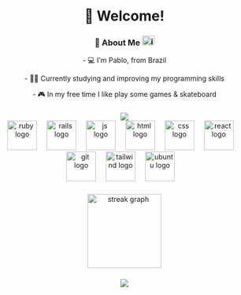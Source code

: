 <h1 align="center">👾 Welcome!</h1>

###

<div align="center">
  <h3>🎱 About Me <a href="https://www.instagram.com/pa8loooooooooooo/">
    <img src="https://raw.githubusercontent.com/maurodesouza/profile-readme-generator/master/src/assets/icons/social/instagram/default.svg" width="25" height="20" alt="instagram logo" />
  </a></h3>
  <p> - 💻 I'm Pablo, from Brazil</p>
  <p> - 👩‍💻 Currently studying and improving my programming skills</p>
  <p> - 🎮 In my free time I like play some games & skateboard</p>
</div>

###

<div align="center">
  <img style="100%" src="https://capsule-render.vercel.app/api?type=waving&height=100&section=header&reversal=true&fontSize=70&fontColor=FFFFFF&fontAlign=50&fontAlignY=50&stroke=-&animation=twinkling&descSize=20&descAlign=50&descAlignY=50&color=gradient"  />
</div>

<div align="center">
  <img src="https://skillicons.dev/icons?i=ruby" height="60" alt="ruby logo"  />
  <img width="12" />
  <img src="https://skillicons.dev/icons?i=rails" height="60" alt="rails logo"  />
  <img width="12" />
  <img src="https://skillicons.dev/icons?i=js" height="60" alt="js logo"  />
  <img width="12" />
  <img src="https://skillicons.dev/icons?i=html" height="60" alt="html logo"  />
  <img width="12" />
  <img src="https://skillicons.dev/icons?i=css" height="60" alt="css logo"  />
  <img width="12" />
  <img src="https://skillicons.dev/icons?i=react" height="60" alt="react logo"  />
  <img width="12" />
  <img src="https://skillicons.dev/icons?i=git" height="60" alt="git logo"  />
  <img width="12" />
  <img src="https://skillicons.dev/icons?i=tailwind" height="60" alt="tailwind logo"  />
  <img width="12" />
  <img src="https://skillicons.dev/icons?i=ubuntu" height="60" alt="ubuntu logo"  />
  <img width="12" />
</div>

###

<div align="center">
  <img src="https://streak-stats.demolab.com?user=maurodesouza&locale=en&mode=daily&theme=dracula&hide_border=false&border_radius=5&order=3" height="150" alt="streak graph"  />
</div>

###

<div align="center">
  <img style="100%" src="https://capsule-render.vercel.app/api?type=waving&height=100&section=footer&reversal=true&fontSize=70&fontColor=FFFFFF&fontAlign=50&fontAlignY=50&stroke=-&descSize=20&descAlign=50&descAlignY=50&color=gradient"  />
</div>

###
